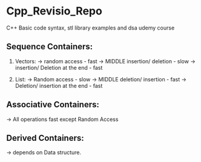 # Cpp_Revisio_Repo

C++ Basic code syntax, stl library examples and dsa udemy course

## Sequence Containers: 
1. Vectors: 
-> random access - fast
-> MIDDLE insertion/ deletion - slow
-> insertion/ Deletion at the end - fast

2. List: 
-> Random access - slow
-> MIDDLE deletion/ insertion - fast
-> Deletion/ insertion at the end - fast

## Associative Containers:
-> All operations fast except Random Access

## Derived Containers:
-> depends on Data structure.